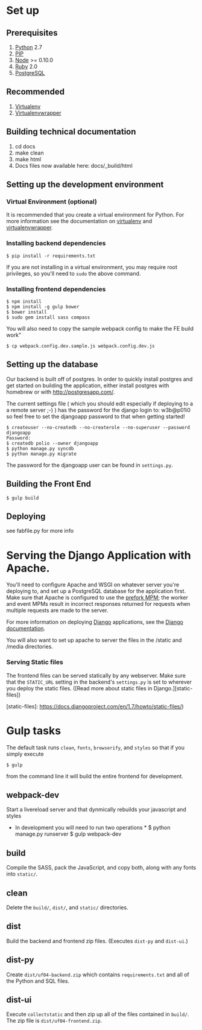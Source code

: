 # Set up

## Prerequisites

1. [Python][] 2.7
2. [PIP][]
3. [Node][] >= 0.10.0
4. [Ruby][] 2.0
5. [PostgreSQL][]

## Recommended

1. [Virtualenv][]
2. [Virtualenvwrapper][]

## Building technical documentation

1. cd docs
2. make clean
3. make html
4. Docs files now available here: docs/_build/html

## Setting up the development environment

### Virtual Environment (optional)

It is recommended that you create a virtual environment for Python. For more
information see the documentation on [virtualenv][] and [virtualenvwrapper][].

### Installing backend dependencies

    $ pip install -r requirements.txt

If you are not installing in a virtual environment, you may require root
privileges, so you'll need to `sudo` the above command.

### Installing frontend dependencies

    $ npm install
    $ npm install -g gulp bower
    $ bower install
    $ sudo gem install sass compass

You will also need to copy the sample webpack config to make the FE build work"

    $ cp webpack.config.dev.sample.js webpack.config.dev.js


## Setting up the database

Our backend is built off of postgres.  In order to quickly install postgres and
get started on building the application, either install postgres with homebrew
or with http://postgresapp.com/.

The current settings file ( which you should edit especially if deploying to
a a remote server ;-) ) has the password for the django login to: w3b@p01i0
so feel free to set the djangoapp password to that when getting started!

    $ createuser --no-createdb --no-createrole --no-superuser --password djangoapp
    Password:
    $ createdb polio --owner djangoapp
    $ python manage.py syncdb
    $ python manage.py migrate

The password for the djangoapp user can be found in `settings.py`.

## Building the Front End

    $ gulp build

## Deploying ##

see fabfile.py for more info


# Serving the Django Application with Apache.

You'll need to configure Apache and WSGI on whatever server you're deploying to,
and set up a PostgreSQL database for the application first. Make sure that
Apache is configured to use the
[prefork MPM](https://httpd.apache.org/docs/2.4/mpm.html); the worker and event
MPMs result in incorrect responses returned for requests when multiple requests
are made to the server.

For more information on deploying [Django][] applications, see the
[Django documentation](https://docs.djangoproject.com/en/1.8/howto/deployment/wsgi/).

You will also want to set up apache to server the files in the /static and
/media directories.

### Serving Static files

The frontend files can be served statically by any webserver. Make sure that
the `STATIC_URL` setting in the backend's `settings.py` is set to wherever you
deploy the static files. ([Read more about static files in Django.][static-files])

[static-files]: https://docs.djangoproject.com/en/1.7/howto/static-files/)

# Gulp tasks

The default task runs `clean`, `fonts`, `browserify`, and `styles` so that if
you simply execute

    $ gulp

from the command line it will build the entire frontend for development.

## webpack-dev

Start a livereload server and that dynmically rebuilds your javascript
and styles  

* In development you will need to run two operations *
   $ python manage.py runserver
   $ gulp webpack-dev

## build

Compile the SASS, pack the JavaScript, and copy both, along with any fonts into
`static/`.

## clean

Delete the `build/`, `dist/`, and `static/` directories.

## dist

Build the backend and frontend zip files. (Executes `dist-py` and `dist-ui`.)

## dist-py

Create `dist/uf04-backend.zip` which contains `requirements.txt` and all of the
Python and SQL files.

## dist-ui

Execute `collectstatic` and then zip up all of the files contained in `build/`.
The zip file is `dist/uf04-frontend.zip`.


[Django]: https://djangoproject.com/
[Node]: http://nodejs.org/
[PIP]: https://pip.pypa.io/en/latest/
[PostgreSQL]: http://www.postgresql.org/
[Python]: http://python.org
[Ruby]: https://www.ruby-lang.org/en/
[Virtualenv]: https://virtualenv.pypa.io/en/latest/
[Virtualenvwrapper]: https://virtualenvwrapper.readthedocs.org/en/latest/
